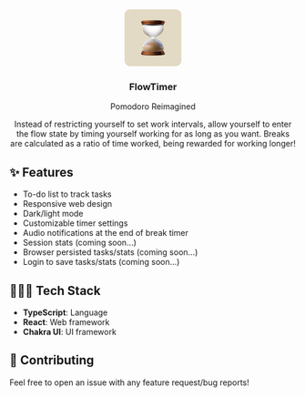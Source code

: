 <div align="center">
  <img src="./public/favicon/android-chrome-192x192.png" height="100" width="100" />
  <h3>FlowTimer</h2>
  <p>Pomodoro Reimagined</p>
  <p>Instead of restricting yourself to set work intervals, allow yourself to enter the flow state by timing yourself working for as long as you want. Breaks are calculated as a ratio of time worked, being rewarded for working longer!</p>
</div>

## ✨ Features
- To-do list to track tasks
- Responsive web design
- Dark/light mode
- Customizable timer settings
- Audio notifications at the end of break timer
- Session stats (coming soon...)
- Browser persisted tasks/stats (coming soon...)
- Login to save tasks/stats (coming soon...)

## 👨🏾‍💻 Tech Stack
- **TypeScript**: Language
- **React**: Web framework
- **Chakra UI**: UI framework

## 🤝 Contributing
Feel free to open an issue with any feature request/bug reports!
